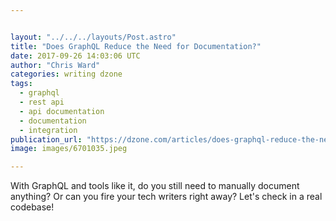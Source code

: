 ```yaml
---


layout: "../../../layouts/Post.astro"
title: "Does GraphQL Reduce the Need for Documentation?"
date: 2017-09-26 14:03:06 UTC
author: "Chris Ward"
categories: writing dzone
tags:
  - graphql
  - rest api
  - api documentation
  - documentation
  - integration
publication_url: "https://dzone.com/articles/does-graphql-reduce-the-need-for-documentation"
image: images/6701035.jpeg

---
```

With GraphQL and tools like it, do you still need to manually document anything? Or can you fire your tech writers right away? Let's check in a real codebase!

